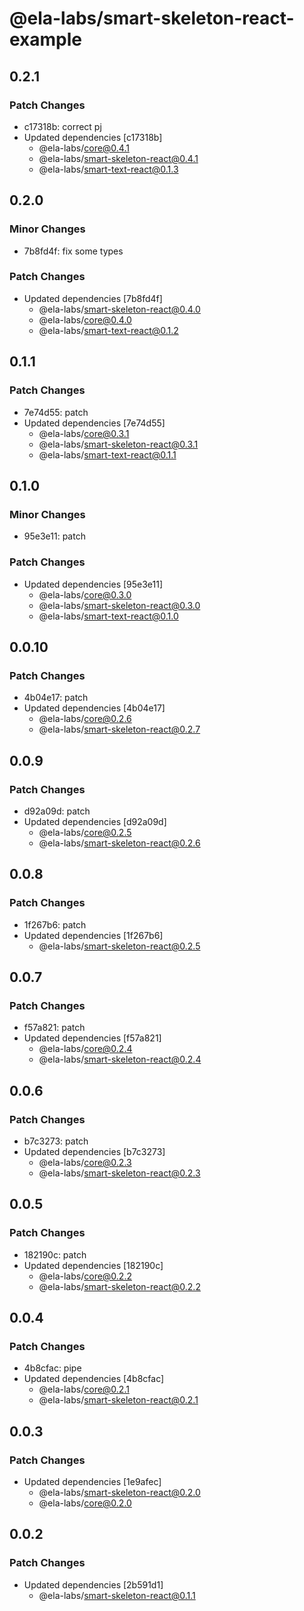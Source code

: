 # @ela-labs/smart-skeleton-react-example

## 0.2.1

### Patch Changes

- c17318b: correct pj
- Updated dependencies [c17318b]
  - @ela-labs/core@0.4.1
  - @ela-labs/smart-skeleton-react@0.4.1
  - @ela-labs/smart-text-react@0.1.3

## 0.2.0

### Minor Changes

- 7b8fd4f: fix some types

### Patch Changes

- Updated dependencies [7b8fd4f]
  - @ela-labs/smart-skeleton-react@0.4.0
  - @ela-labs/core@0.4.0
  - @ela-labs/smart-text-react@0.1.2

## 0.1.1

### Patch Changes

- 7e74d55: patch
- Updated dependencies [7e74d55]
  - @ela-labs/core@0.3.1
  - @ela-labs/smart-skeleton-react@0.3.1
  - @ela-labs/smart-text-react@0.1.1

## 0.1.0

### Minor Changes

- 95e3e11: patch

### Patch Changes

- Updated dependencies [95e3e11]
  - @ela-labs/core@0.3.0
  - @ela-labs/smart-skeleton-react@0.3.0
  - @ela-labs/smart-text-react@0.1.0

## 0.0.10

### Patch Changes

- 4b04e17: patch
- Updated dependencies [4b04e17]
  - @ela-labs/core@0.2.6
  - @ela-labs/smart-skeleton-react@0.2.7

## 0.0.9

### Patch Changes

- d92a09d: patch
- Updated dependencies [d92a09d]
  - @ela-labs/core@0.2.5
  - @ela-labs/smart-skeleton-react@0.2.6

## 0.0.8

### Patch Changes

- 1f267b6: patch
- Updated dependencies [1f267b6]
  - @ela-labs/smart-skeleton-react@0.2.5

## 0.0.7

### Patch Changes

- f57a821: patch
- Updated dependencies [f57a821]
  - @ela-labs/core@0.2.4
  - @ela-labs/smart-skeleton-react@0.2.4

## 0.0.6

### Patch Changes

- b7c3273: patch
- Updated dependencies [b7c3273]
  - @ela-labs/core@0.2.3
  - @ela-labs/smart-skeleton-react@0.2.3

## 0.0.5

### Patch Changes

- 182190c: patch
- Updated dependencies [182190c]
  - @ela-labs/core@0.2.2
  - @ela-labs/smart-skeleton-react@0.2.2

## 0.0.4

### Patch Changes

- 4b8cfac: pipe
- Updated dependencies [4b8cfac]
  - @ela-labs/core@0.2.1
  - @ela-labs/smart-skeleton-react@0.2.1

## 0.0.3

### Patch Changes

- Updated dependencies [1e9afec]
  - @ela-labs/smart-skeleton-react@0.2.0
  - @ela-labs/core@0.2.0

## 0.0.2

### Patch Changes

- Updated dependencies [2b591d1]
  - @ela-labs/smart-skeleton-react@0.1.1
